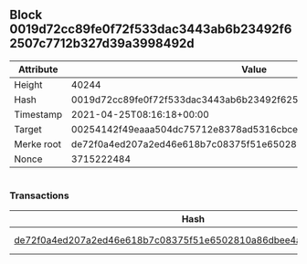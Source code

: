 ## Block 0019d72cc89fe0f72f533dac3443ab6b23492f62507c7712b327d39a3998492d

Attribute | Value
--- | ---
Height | 40244
Hash | 0019d72cc89fe0f72f533dac3443ab6b23492f62507c7712b327d39a3998492d
Timestamp | 2021-04-25T08:16:18+00:00
Target | 00254142f49eaaa504dc75712e8378ad5316cbcead634704b3734b6271167cc4
Merke root | de72f0a4ed207a2ed46e618b7c08375f51e6502810a86dbee4a9f9e94257b36f
Nonce | 3715222484

```

```

### Transactions

Hash | Amount
--- | ---
[de72f0a4ed207a2ed46e618b7c08375f51e6502810a86dbee4a9f9e94257b36f](de72f0a4ed207a2ed46e618b7c08375f51e6502810a86dbee4a9f9e94257b36f.md) | 10.00000000 SKEPTI 
